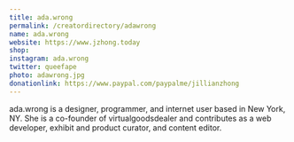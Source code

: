 ```yaml
---
title: ada.wrong
permalink: /creatordirectory/adawrong
name: ada.wrong
website: https://www.jzhong.today
shop:
instagram: ada.wrong
twitter: queefape
photo: adawrong.jpg
donationlink: https://www.paypal.com/paypalme/jillianzhong
---
```

ada.wrong is a designer, programmer, and internet user based in New York, NY. She is a co-founder of virtualgoodsdealer and contributes as a web developer, exhibit and product curator, and content editor.